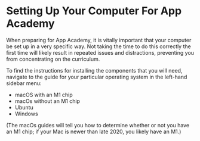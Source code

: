# Setting Up Your Computer For App Academy

When preparing for App Academy, it is vitally important that your computer be
set up in a very specific way. Not taking the time to do this correctly the
first time will likely result in repeated issues and distractions, preventing
you from concentrating on the curriculum.

To find the instructions for installing the components that you will need,
navigate to the guide for your particular operating system in the left-hand
sidebar menu:

* macOS with an M1 chip
* macOs without an M1 chip
* Ubuntu
* Windows

(The macOs guides will tell you how to determine whether or not you have an M1
chip; if your Mac is newer than late 2020, you likely have an M1.)
